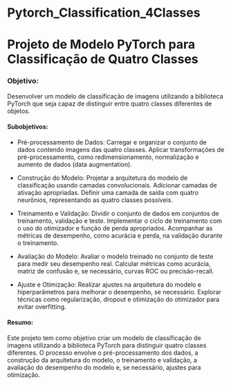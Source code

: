 # Pytorch_Classification_4Classes

# Projeto de Modelo PyTorch para Classificação de Quatro Classes

### Objetivo:
Desenvolver um modelo de classificação de imagens utilizando a biblioteca PyTorch que seja capaz de distinguir entre quatro classes diferentes de objetos.

#### Subobjetivos:

- Pré-processamento de Dados:
Carregar e organizar o conjunto de dados contendo imagens das quatro classes.
Aplicar transformações de pré-processamento, como redimensionamento, normalização e aumento de dados (data augmentation).

- Construção do Modelo:
Projetar a arquitetura do modelo de classificação usando camadas convolucionais.
Adicionar camadas de ativação apropriadas.
Definir uma camada de saída com quatro neurônios, representando as quatro classes possíveis.

- Treinamento e Validação:
Dividir o conjunto de dados em conjuntos de treinamento, validação e teste.
Implementar o ciclo de treinamento com o uso do otimizador e função de perda apropriados.
Acompanhar as métricas de desempenho, como acurácia e perda, na validação durante o treinamento.

- Avaliação do Modelo:
Avaliar o modelo treinado no conjunto de teste para medir seu desempenho real.
Calcular métricas como acurácia, matriz de confusão e, se necessário, curvas ROC ou precisão-recall.

- Ajuste e Otimização:
Realizar ajustes na arquitetura do modelo e hiperparâmetros para melhorar o desempenho, se necessário.
Explorar técnicas como regularização, dropout e otimização do otimizador para evitar overfitting.

#### Resumo:
Este projeto tem como objetivo criar um modelo de classificação de imagens utilizando a biblioteca PyTorch para distinguir quatro classes diferentes. O processo envolve o pré-processamento dos dados, a construção da arquitetura do modelo, o treinamento e validação, a avaliação do desempenho do modelo e, se necessário, ajustes para otimização.
